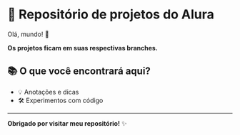 # 🚀 Repositório de projetos do Alura
 
Olá, mundo! 👋
 
**Os projetos ficam em suas respectivas branches.**

## 📚 O que você encontrará aqui?

- 💡 Anotações e dicas
- 🛠️ Experimentos com código
 
---
 
**Obrigado por visitar meu repositório!** ✨
 
